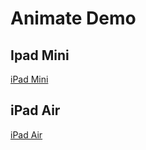 # Animate Demo

## Ipad Mini

[iPad Mini](https://heqingsong.github.io/Animate/Ipad%20Mini/index.html)

## iPad Air

[iPad Air](https://heqingsong.github.io/Animate/iPad%20Air/index2.html)
